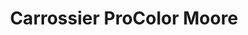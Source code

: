 ---
title: "Carrossier ProColor Moore"
url: /gatineau/carrossier-procolor-moore/
shop: Autowerkstatt
---